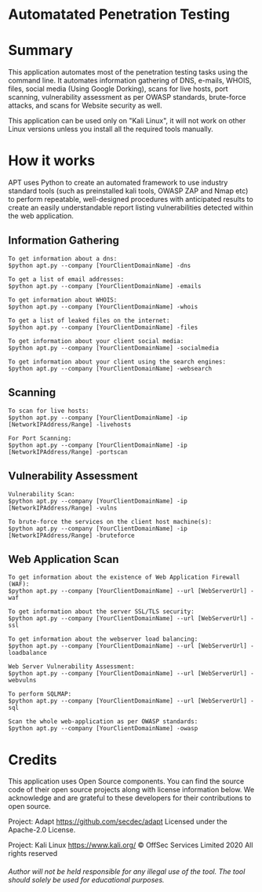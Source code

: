 # Automatated Penetration Testing

# Summary
This application automates most of the penetration testing tasks using the command line. It automates information gathering of DNS, e-mails, WHOIS, files, social media (Using Google Dorking), scans for live hosts, port scanning, vulnerability assessment as per OWASP standards, brute-force attacks, and scans for Website security as well.

This application can be used only on "Kali Linux", it will not work on other Linux versions unless you install all the required tools manually.

# How it works
APT uses Python to create an automated framework to use industry standard tools (such as preinstalled kali tools, OWASP ZAP and Nmap etc) to perform repeatable, well-designed procedures with anticipated results to create an easily understandable report listing vulnerabilities detected within the web application.

## Information Gathering
  ```DNS
  To get information about a dns:
  $python apt.py --company [YourClientDomainName] -dns
  ```
  
   ```Emails
  To get a list of email addresses:
  $python apt.py --company [YourClientDomainName] -emails
  ```
  
   ```WHOIS
  To get information about WHOIS:
  $python apt.py --company [YourClientDomainName] -whois
  ```
  
   ```Files
  To get a list of leaked files on the internet:
  $python apt.py --company [YourClientDomainName] -files
  ```
  
   ```SocialMedia
  To get information about your client social media:
  $python apt.py --company [YourClientDomainName] -socialmedia
  ```
  
   ```WebSearch
  To get information about your client using the search engines:
  $python apt.py --company [YourClientDomainName] -websearch
  ```
  
## Scanning
   ```LiveHosts
  To scan for live hosts:
  $python apt.py --company [YourClientDomainName] -ip [NetworkIPAddress/Range] -livehosts
  ```
  
   ```PortScan
  For Port Scanning:
  $python apt.py --company [YourClientDomainName] -ip [NetworkIPAddress/Range] -portscan
  ```
  
## Vulnerability Assessment
   ```VulnsScan
  Vulnerability Scan:
  $python apt.py --company [YourClientDomainName] -ip [NetworkIPAddress/Range] -vulns
  ```
  
   ```BruteForce
  To brute-force the services on the client host machine(s):
  $python apt.py --company [YourClientDomainName] -ip [NetworkIPAddress/Range] -bruteforce
  ```
## Web Application Scan  
   ```WAF
  To get information about the existence of Web Application Firewall (WAF):
  $python apt.py --company [YourClientDomainName] --url [WebServerUrl] -waf
  ```
  
   ```SSL
  To get information about the server SSL/TLS security:
  $python apt.py --company [YourClientDomainName] --url [WebServerUrl] -ssl
  ```
  
   ```LoadBalance
  To get information about the webserver load balancing:
  $python apt.py --company [YourClientDomainName] --url [WebServerUrl] -loadbalance
  ```
  
  ```WebVulns
  Web Server Vulnerability Assessment:
  $python apt.py --company [YourClientDomainName] --url [WebServerUrl] -webvulns
  ```

  ```SQLMap
  To perform SQLMAP:
  $python apt.py --company [YourClientDomainName] --url [WebServerUrl] -sql
  ```
  ```OWASP Scanner using ADAPT
  Scan the whole web-application as per OWASP standards:
  $python apt.py --company [YourClientDomainName] -owasp
  ```

# Credits
This application uses Open Source components. You can find the source code of their open source projects along with license information below. We acknowledge and are grateful to these developers for their contributions to open source.
  
  Project: Adapt https://github.com/secdec/adapt
  Licensed under the Apache-2.0 License.
  
  Project: Kali Linux https://www.kali.org/
  © OffSec Services Limited 2020 All rights reserved

###### Author will not be held responsible for any illegal use of the tool. The tool should solely be used for educational purposes. 
